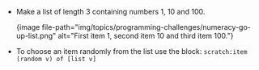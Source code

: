 -   Make a list of length 3 containing numbers 1, 10 and 100.

    {image file-path="img/topics/programming-challenges/numeracy-go-up-list.png" alt="First item 1, second item 10 and third item 100."}

-   To choose an item randomly from the list use the block: `scratch:item (random v) of [list v]`
